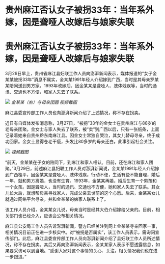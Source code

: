 # 贵州麻江否认女子被拐33年：当年系外嫁，因是聋哑人改嫁后与娘家失联

# 贵州麻江否认女子被拐33年：当年系外嫁，因是聋哑人改嫁后与娘家失联

3月29日早上，贵州省麻江县妇联工作人员向澎湃新闻表示，媒体报道的“女子金某某被拐33年”消息不属实，金某某1991年经人介绍嫁到广西，当时是其母亲罗某某陪同送到男方家。1993年改嫁后，因金某某是聋哑人、肢体残疾等，当时的通讯、交通也不方便，和家人失去了联系。

![](https://inews.gtimg.com/news_bt/O9OZvTH3mOYssAjfIUSeTcvw5TWbA1AzdcpYD_Nrp16dcAA/1000)
_金某某（右）与母亲团圆 视频截图_

麻江县委宣传部工作人员也向澎湃新闻介绍了上述情况，称不存在拐卖。

近日有自媒体发布消息称，3月27日，“被拐”33年的金女士在贵州麻江与88岁的老母亲团聚。金女士与家人失去了联系，被“卖”到广西以后，只有一张纸条，上面记录着她来自贵州黔东南麻江县。因金女士常独自哭泣，其女儿替母寻亲，终于成功回家。金女士显得苍老干瘦，头发比80多岁的母亲还白，此事引起社会关注。

![](https://inews.gtimg.com/om_bt/Olziamc0fpjhT2BD3wdccSftrtZWy6U_P4Fv3UyIXOkVsAA/1000)
_视频截图_

“前天，金某某在子女的陪同下，到麻江和家人相认。目前，还在麻江和家人团聚。”3月29日，前述麻江县妇联工作人员对澎湃新闻说，金某某1991年经人介绍嫁到广西桂平，因金某某是聋哑人、肢体残疾，行动不便，生活有些不能自理，婚后一年，就和男方离婚，也没有生育。1993年，金某某再婚，婚后生育一个男孩和一个女孩。因是聋哑人，当时的通讯、交通也不方便，她和家人失去了联系。其女儿长大后，就想帮母亲寻找家人，完成父亲去世前的这个心愿。后来，金某某女儿就通过网络平台寻亲，并和金某某的娘家人联系上了。

该工作人员介绍，金某某女儿说，母亲当时是经其大伯介绍嫁给父亲的。目前，相关部门也已经介入，应该会公布相关情况。

麻江县公安局工作人员告诉澎湃新闻，警方已经关注到网上金某某寻亲回家一事，相关情况目前正在进一步核实中。对“被拐是否属实”，该工作人员表示，需询问宣传部门。此后，麻江县委宣传部工作人员向澎湃新闻介绍了县妇联工作人员所述情况，称不存在拐卖。其后又再向澎湃新闻表示，金某某家人表示不愿透露信息，如果要采访可以到当地。“感谢大家对这个事情的关心、关注，相关情况我们也在进一步跟进。”

